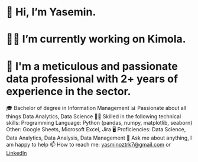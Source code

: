 # 👋 Hi, I’m Yasemin.
# 👩‍💻 I’m currently working on Kimola.
# 👩 I'm a meticulous and passionate data professional with 2+ years of experience in the sector.
🎓 Bachelor of degree in Information Management
📊 Passionate about all things Data Analytics, Data Science
💪🏽 Skilled in the following technical skills:
Programming Language: Python (pandas, numpy, matplotlib, seaborn)
Other: Google Sheets, Microsoft Excel, Jira
🖥️ Proficiencies:
Data Science, Data Analytics, Data Analysis, Data Management
💬 Ask me about anything, I am happy to help
📫 How to reach me: yasminoztrk7@gmail.com or  [LinkedIn](https://www.linkedin.com/in/yasminoztrk7/)

<!---
YaseminOzturkk/YaseminOzturkk is a ✨ special ✨ repository because its `README.md` (this file) appears on your GitHub profile.
You can click the Preview link to take a look at your changes.
--->
